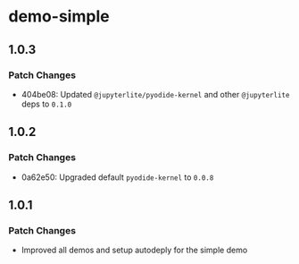 # demo-simple

## 1.0.3

### Patch Changes

- 404be08: Updated `@jupyterlite/pyodide-kernel` and other `@jupyterlite` deps to `0.1.0`

## 1.0.2

### Patch Changes

- 0a62e50: Upgraded default `pyodide-kernel` to `0.0.8`

## 1.0.1

### Patch Changes

- Improved all demos and setup autodeply for the simple demo
